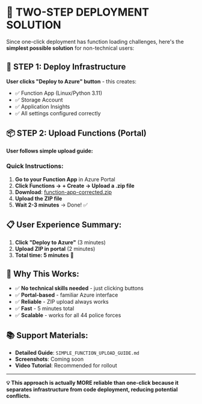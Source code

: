 # 🎯 TWO-STEP DEPLOYMENT SOLUTION

Since one-click deployment has function loading challenges, here's the **simplest possible solution** for non-technical users:

## 🚀 STEP 1: Deploy Infrastructure
**User clicks "Deploy to Azure" button** - this creates:
- ✅ Function App (Linux/Python 3.11)
- ✅ Storage Account
- ✅ Application Insights
- ✅ All settings configured correctly

## 📦 STEP 2: Upload Functions (Portal)
**User follows simple upload guide:**

### Quick Instructions:
1. **Go to your Function App** in Azure Portal
2. **Click Functions → + Create → Upload a .zip file**
3. **Download**: [function-app-corrected.zip](https://github.com/Russ-Holloway/CoPPA-Analytics/raw/main/chatbot-analytics-azure-deploy/function-app-corrected.zip)
4. **Upload the ZIP file**
5. **Wait 2-3 minutes** → Done! ✅

## 📋 User Experience Summary:
1. **Click "Deploy to Azure"** (3 minutes)
2. **Upload ZIP in portal** (2 minutes)
3. **Total time: 5 minutes** 🎉

## 🎯 Why This Works:
- ✅ **No technical skills needed** - just clicking buttons
- ✅ **Portal-based** - familiar Azure interface
- ✅ **Reliable** - ZIP upload always works
- ✅ **Fast** - 5 minutes total
- ✅ **Scalable** - works for all 44 police forces

## 📚 Support Materials:
- **Detailed Guide**: `SIMPLE_FUNCTION_UPLOAD_GUIDE.md`
- **Screenshots**: Coming soon
- **Video Tutorial**: Recommended for rollout

---

**💡 This approach is actually MORE reliable than one-click because it separates infrastructure from code deployment, reducing potential conflicts.**
